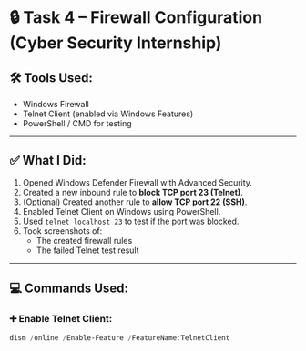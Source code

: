 # 🔒 Task 4 – Firewall Configuration (Cyber Security Internship)

## 🛠 Tools Used:
- Windows Firewall
- Telnet Client (enabled via Windows Features)
- PowerShell / CMD for testing

---

## ✅ What I Did:
1. Opened Windows Defender Firewall with Advanced Security.
2. Created a new inbound rule to **block TCP port 23 (Telnet)**.
3. (Optional) Created another rule to **allow TCP port 22 (SSH)**.
4. Enabled Telnet Client on Windows using PowerShell.
5. Used `telnet localhost 23` to test if the port was blocked.
6. Took screenshots of:
   - The created firewall rules
   - The failed Telnet test result

---

## 💻 Commands Used:

### ➕ Enable Telnet Client:
```powershell
dism /online /Enable-Feature /FeatureName:TelnetClient